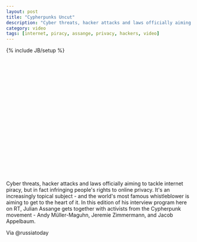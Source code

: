 ```yaml
---
layout: post
title: "Cypherpunks Uncut"
description: "Cyber threats, hacker attacks and laws officially aiming to tackle internet piracy, but in fact infringing people's rights to online privacy."
category: video
tags: [internet, piracy, assange, privacy, hackers, video]
---
```

{% include JB/setup %}


<object width="560" height="315"><param name="movie" value="http://www.youtube.com/v/i85fX9-sKYo?version=3&amp;hl=en_US"></param><param name="allowFullScreen" value="true"></param><param name="allowscriptaccess" value="always"></param><embed src="http://www.youtube.com/v/i85fX9-sKYo?version=3&amp;hl=en_US" type="application/x-shockwave-flash" width="560" height="315" allowscriptaccess="always" allowfullscreen="true"></embed></object>

Cyber threats, hacker attacks and laws officially aiming to tackle internet piracy, but in fact infringing people's rights to online privacy. It's an increasingly topical subject - and the world's most famous whistleblower is aiming to get to the heart of it. In this edition of his interview program here on RT, Julian Assange gets together with activists from the Cypherpunk movement - Andy Müller-Maguhn, Jeremie Zimmermann, and Jacob Appelbaum.

Via @russiatoday